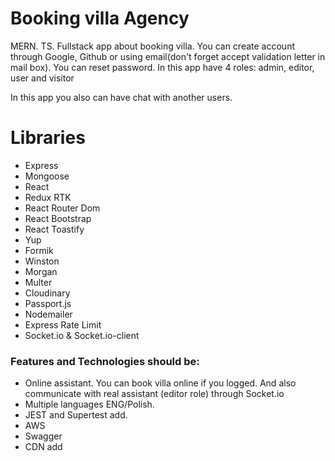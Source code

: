 # Booking villa Agency

MERN. TS. Fullstack app about booking villa. You can create account through Google, Github or using email(don't forget accept validation letter in mail box). You can reset password. In this app have 4 roles: admin, editor, user and visitor

In this app you also can have chat with another users.

# Libraries 


- Express 
- Mongoose
- React
- Redux RTK
- React Router Dom
- React Bootstrap
- React Toastify
- Yup
- Formik
- Winston
- Morgan
- Multer
- Cloudinary 
- Passport.js
- Nodemailer
- Express Rate Limit
- Socket.io & Socket.io-client


### Features and Technologies should be:
- Online assistant. You can book villa online if you logged. And also communicate with real assistant (editor role) through  Socket.io
- Multiple languages ENG/Polish.
- JEST and Supertest add.
- AWS
- Swagger
- CDN add